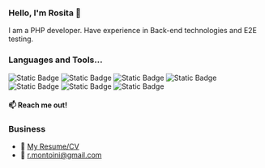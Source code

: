 ### Hello, I'm Rosita 👋 
I am a PHP developer. Have experience in Back-end technologies and E2E testing.

### Languages and Tools...
![Static Badge](https://img.shields.io/badge/PHP-black?style=for-the-badge&logo=PHP&logoColor=b6b1f8&logoSize=auto&labelColor=black&color=b6b1f8&labelWidth=100)
![Static Badge](https://img.shields.io/badge/Laravel-black?style=for-the-badge&logo=Laravel&logoColor=f70042&logoSize=auto&labelColor=black&color=f70042)
![Static Badge](https://img.shields.io/badge/Vue.js-00c57f?style=for-the-badge&logo=Vue.js&logoColor=00c57f&logoSize=auto&labelColor=black&color=00c57f)
![Static Badge](https://img.shields.io/badge/JavaScript-ffe723?style=for-the-badge&logo=JavaScript&logoColor=ffe723&logoSize=auto&labelColor=black&color=ffe723)
![Static Badge](https://img.shields.io/badge/CSS-086cff?style=for-the-badge&logo=CSS3&logoColor=086cff&logoSize=auto&labelColor=black&color=086cff)
![Static Badge](https://img.shields.io/badge/HTML-ff3d2b?style=for-the-badge&logo=HTML5&logoColor=ff3d2b&logoSize=auto&labelColor=black&color=ff3d2b)
![Static Badge](https://img.shields.io/badge/Cypress-84f6fd?style=for-the-badge&logo=Cypress&logoColor=84f6fd&logoSize=auto&labelColor=black&color=84f6fd)

#### 📫 Reach me out!

### Business
- &#x1F4CE; [My Resume/CV](https://drive.google.com/file/d/1tBpOTiupOg0Sglzj2kHdvoes9DT12Dgf/view?usp=sharing)
- 📧 r.montoini@gmail.com

